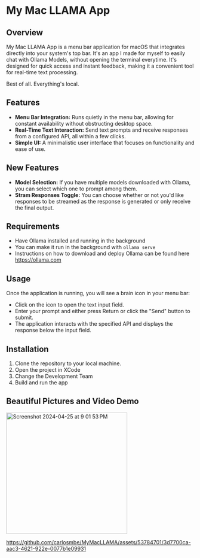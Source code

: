 # My Mac LLAMA App

## Overview

My Mac LLAMA App is a menu bar application for macOS that integrates directly into your system's top bar. 
It's an app I made for myself to easily chat with Ollama Models, without opening the terminal everytime.
It's designed for quick access and instant feedback, making it a convenient tool for real-time text processing.

Best of all. Everything's local.


## Features

- **Menu Bar Integration:** Runs quietly in the menu bar, allowing for constant availability without obstructing desktop space.
- **Real-Time Text Interaction:** Send text prompts and receive responses from a configured API, all within a few clicks.
- **Simple UI:** A minimalistic user interface that focuses on functionality and ease of use.

## New Features
- **Model Selection:** If you have multiple models downloaded with Ollama, you can select which one to prompt among them.
- **Stram Responses Toggle:** You can choose whether or not you'd like responses to be streamed as the response is generated or only receive the final output.

## Requirements
- Have Ollama installed and running in the background
- You can make it run in the background with `ollama serve`
- Instructions on how to download and deploy Ollama can be found here https://ollama.com

## Usage

Once the application is running, you will see a brain icon in your menu bar:

- Click on the icon to open the text input field.
- Enter your prompt and either press Return or click the "Send" button to submit.
- The application interacts with the specified API and displays the response below the input field.


## Installation

1. Clone the repository to your local machine.
2. Open the project in XCode
3. Change the Development Team
4. Build and run the app

## Beautiful Pictures and Video Demo


<img width="324" alt="Screenshot 2024-04-25 at 9 01 53 PM" src="https://github.com/carlosmbe/MyMacLLAMA/assets/53784701/9d7c41d8-2914-4353-97f8-d3268ecdb0bb">


https://github.com/carlosmbe/MyMacLLAMA/assets/53784701/3d7700ca-aac3-4621-922e-0077b1e09931

